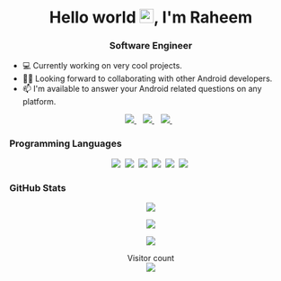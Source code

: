 <h1 align="center">Hello world <img src="https://media.giphy.com/media/hvRJCLFzcasrR4ia7z/giphy.gif" width="25px">, I'm Raheem</h1>

<h3 align="center">Software Engineer</h3>

- 💻 Currently working on very cool projects.
- ✌🏻 Looking forward to collaborating with other Android developers.
- 📫 I'm available to answer your Android related questions on any platform.
  

 <p align="center"> 
 <a href="https://www.linkedin.com/in/raheemadamboev/">
    <img src="https://img.shields.io/badge/linkedin-%230077B5.svg?&style=for-the-badge&logo=linkedin&logoColor=white" />
  </a>&nbsp;&nbsp;
  <a href="mailto:raheemadamboev@gmail.com">
    <img src="https://img.shields.io/badge/Gmail-D14836?style=for-the-badge&logo=gmail&logoColor=white" />
  </a>&nbsp;&nbsp;
  <a href="https://telegram.me/raheemadamboev">
    <img src="https://img.shields.io/badge/Telegram-1DA1F2?style=for-the-badge&logo=telegram&logoColor=white" />    
  </a>&nbsp;&nbsp;
 </p>

 ### Programming Languages

 <p align="center">
<img  src="https://img.shields.io/badge/Kotlin-8382E3?style=for-the-badge&logo=kotlin&logoColor=white">&nbsp;
<img  src="https://img.shields.io/badge/Java-E56F08?style=for-the-badge&logo=java&logoColor=white">&nbsp;
<img  src="https://img.shields.io/badge/TypeScript-%230077B5?style=for-the-badge&logo=typescript&logoColor=white">&nbsp;
<img  src="https://img.shields.io/badge/JavaScript-fff200?style=for-the-badge&logo=javascript&logoColor=black">&nbsp;
<img  src="https://img.shields.io/badge/Python-227093?style=for-the-badge&logo=python&logoColor=white">&nbsp;
<img  src="https://img.shields.io/badge/SQL-b33939?style=for-the-badge&logo=sql&logoColor=white">&nbsp;
</p>

### GitHub Stats

<p align="center">
<img src="https://github-readme-stats.vercel.app/api?username=raheemadamboev&count_private=true&show_icons=true&theme=tokyonight" />
</p>

<p align="center">
<img src="https://github-readme-streak-stats.herokuapp.com/?user=raheemadamboev&theme=tokyonight" />
</p>

<p align="center">
<img src="https://github-readme-stats.vercel.app/api/top-langs/?username=raheemadamboev&layout=compact&theme=tokyonight&langs_count=10&hide=html,purebasic,scss" />
</p>

<p align="center"> 
  Visitor count<br>
  <img src="https://profile-counter.glitch.me/raheemadamboev/count.svg" />
</p>
